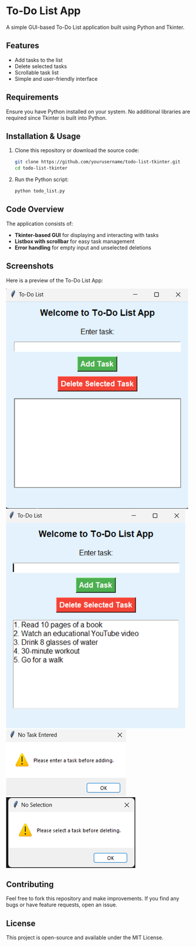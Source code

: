 # To-Do List App

A simple GUI-based To-Do List application built using Python and Tkinter.

## Features

- Add tasks to the list
- Delete selected tasks
- Scrollable task list
- Simple and user-friendly interface

## Requirements

Ensure you have Python installed on your system. No additional libraries are required since Tkinter is built into Python.

## Installation & Usage

1. Clone this repository or download the source code:

   ```sh
   git clone https://github.com/yourusername/todo-list-tkinter.git
   cd todo-list-tkinter
   ```

2. Run the Python script:

   ```sh
   python todo_list.py
   ```

## Code Overview

The application consists of:

- **Tkinter-based GUI** for displaying and interacting with tasks
- **Listbox with scrollbar** for easy task management
- **Error handling** for empty input and unselected deletions


## Screenshots
Here is a preview of the To-Do List App:

![To-Do List Screenshot 1](screenshots/SS1.png)
![To-Do List Screenshot 2](screenshots/SS2.png)
![No Task Entered](screenshots/no_task_entered.png)
![No Task Selected](screenshots/no_task_selected.png)

## Contributing

Feel free to fork this repository and make improvements. If you find any bugs or have feature requests, open an issue.

## License

This project is open-source and available under the MIT License.

